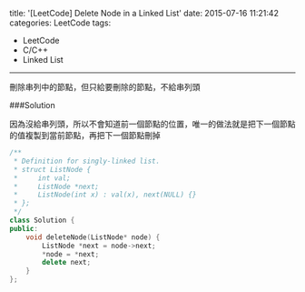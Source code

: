 title: '[LeetCode] Delete Node in a Linked List'
date: 2015-07-16 11:21:42
categories: LeetCode
tags:
- LeetCode
- C/C++
- Linked List
---
刪除串列中的節點，但只給要刪除的節點，不給串列頭

<!-- more -->

###Solution

因為沒給串列頭，所以不會知道前一個節點的位置，唯一的做法就是把下一個節點的值複製到當前節點，再把下一個節點刪掉

``` c++
/**
 * Definition for singly-linked list.
 * struct ListNode {
 *     int val;
 *     ListNode *next;
 *     ListNode(int x) : val(x), next(NULL) {}
 * };
 */
class Solution {
public:
    void deleteNode(ListNode* node) {
        ListNode *next = node->next;
        *node = *next;
        delete next;
    }
};
```
